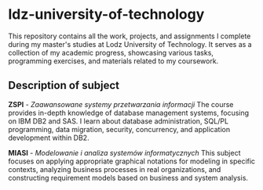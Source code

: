 # ldz-university-of-technology
This repository contains all the work, projects, and assignments I complete during my master's studies at Lodz University of Technology. It serves as a collection of my academic progress, showcasing various tasks, programming exercises, and materials related to my coursework.

## Description of subject
**ZSPI** - *Zaawansowane systemy przetwarzania informacji*
The course provides in-depth knowledge of database management systems, focusing on IBM DB2 and SAS.  I learn about database administration, SQL/PL programming, data migration, security, concurrency, and application development within DB2.

**MIASI** - *Modelowanie i analiza systemów informatycznych*
This subject focuses on applying appropriate graphical notations for modeling in specific contexts, analyzing business processes in real organizations, and constructing requirement models based on business and system analysis.
